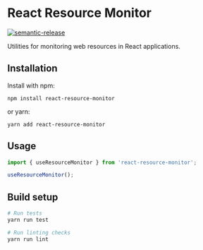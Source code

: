 # React Resource Monitor

[![semantic-release](https://img.shields.io/badge/%20%20%F0%9F%93%A6%F0%9F%9A%80-semantic--release-e10079.svg)](https://github.com/semantic-release/semantic-release)

Utilities for monitoring web resources in React applications.

## Installation

Install with npm:

```
npm install react-resource-monitor
```

or yarn:

```
yarn add react-resource-monitor
```

## Usage

```jsx
import { useResourceMonitor } from 'react-resource-monitor';

useResourceMonitor();
```

## Build setup

```bash
# Run tests
yarn run test

# Run linting checks
yarn run lint
```
